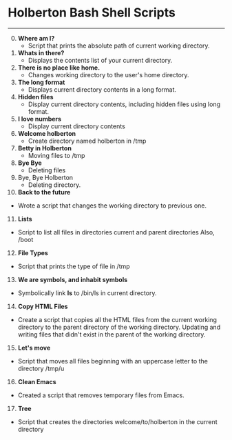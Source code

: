 # Holberton Bash Shell Scripts
---
0. **Where am I?**
   * Script that prints the absolute path of current working directory.
1. **Whats in there?**
   * Displays the contents list of your current directory.
2. **There is no place like home.**
   * Changes working directory to the user's home directory.
3. **The long format**
   * Displays current directory contents in a long format.
4. **Hidden files**
   * Display current directory contents, including hidden files using long format.
5. **I love numbers**
   * Display current directory contents 
6. **Welcome holberton**
   * Create directory named holberton in /tmp
7. **Betty in Holberton**
   * Moving files to /tmp
8. **Bye Bye**
   * Deleting files
9. Bye, Bye Holberton
   * Deleting directory.
10. **Back to the future**
   * Wrote a script that changes the working directory to previous one.
11. **Lists**
   * Script to list all files in directories current and parent directories Also, /boot
12. **File Types**
   * Script that prints the type of file in /tmp
13. **We are symbols, and inhabit symbols**
   * Symbolically link __ls__ to /bin/ls in current directory.
14. **Copy HTML Files**
   * Create a script that copies all the HTML files from the current working directory to the parent directory of the working directory. Updating and writing files that didn't exist in the parent of the working directory.
15. **Let's move**
   * Script that moves all files beginning with an uppercase letter to the directory /tmp/u
16. **Clean Emacs**
   * Created a script that removes temporary files from Emacs.
17. **Tree**
   * Script that creates the directories welcome/to/holberton in the current directory
